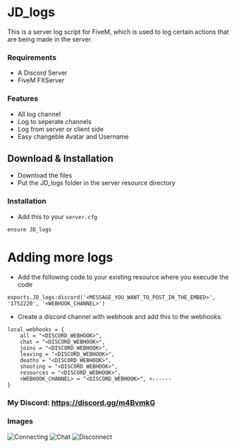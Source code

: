 # JD_logs
This is a server log script for FiveM, which is used to log certain actions that are being made in the server.


### Requirements
- A Discord Server
- FiveM FXServer

### Features
- All log channel
- Log to seperate channels
- Log from server or client side
- Easy changeble Avatar and Username

## Download & Installation

- Download the files
- Put the JD_logs folder in the server resource directory

### Installation
- Add this to your `server.cfg`
```
ensure JD_logs
```

# Adding more logs

- Add the following code to your existing resource where you execude the code
```
exports.JD_logs:discord('<MESSAGE_YOU_WANT_TO_POST_IN_THE_EMBED>', '1752220', '<WEBHOOK_CHANNEL>')
```
- Create a discord channel with webhook and add this to the webhooks.
```
local webhooks = {
	all = "<DISCORD_WEBHOOK>",
	chat = "<DISCORD_WEBHOOK>",
	joins = "<DISCORD_WEBHOOK>",
	leaving = "<DISCORD_WEBHOOK>",
	deaths = "<DISCORD_WEBHOOK>",
	shooting = "<DISCORD_WEBHOOK>",
	resources = "<DISCORD_WEBHOOK>",
	<WEBHOOK_CHANNEL> = "<DISCORD_WEBHOOK>", <------
}

```

### My Discord: https://discord.gg/m4BvmkG

### Images
![Connecting](https://gyazo.com/d72db089cd6f31f820da097743461b89.png)
![Chat](https://gyazo.com/f0d3381fbcb8eef23ae6d1ed436ac919.png)
![Disconnect](https://gyazo.com/38a62025385f7992876ad82b986638cf.png)
